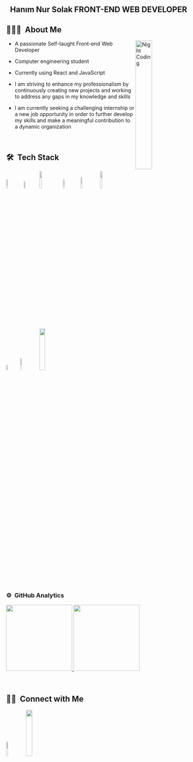 <h2 align="center">Hanım Nur Solak FRONT-END WEB DEVELOPER</h2>

## 👨🏻‍💻 &nbsp;About Me
<img alt="Night Coding" src="https://user-images.githubusercontent.com/88718358/235471463-aaf33848-f2ff-4310-9d5f-401ae2278ff6.png" align="right" width=30%/>

- A passionate Self-taught Front-end Web Developer

- Computer engineering student 

- Currently using React and JavaScript

- I am striving to enhance my professionalism by continuously creating new projects and working to address any gaps in my knowledge and skills

- I am currently seeking a challenging internship or a new job opportunity in order to further develop my skills and make a meaningful contribution to a dynamic organization

<br>

## 🛠 &nbsp;Tech Stack
<img src="https://img.shields.io/badge/-HTML-05122A?style=flat&logo=HTML5" width=8%/>&nbsp;
<img src="https://img.shields.io/badge/-CSS-05122A?style=flat&logo=CSS3&logoColor=1572B6" width=7%/>&nbsp;
<img src="https://img.shields.io/badge/-JavaScript-05122A?style=flat&logo=javascript" width=11%/>&nbsp;
<img src="https://img.shields.io/badge/-React-05122A?style=flat&logo=react" width=8%/>&nbsp;
<img src="https://img.shields.io/badge/-Node.js-05122A?style=flat&logo=node.js" width=9%/>&nbsp;
<img src="https://img.shields.io/badge/-Bootstrap-05122A?style=flat&logo=bootstrap&logoColor=563D7C" width=11%/>\
<img src="https://img.shields.io/badge/-Git-05122A?style=flat&logo=git" width=6%/>&nbsp;
<img src="https://img.shields.io/badge/-GitHub-05122A?style=flat&logo=github" width=9%/>&nbsp;
<img src="https://img.shields.io/badge/-Visual%20Studio%20Code-05122A?style=flat&logo=visual-studio-code&logoColor=007ACC" width=17%/>&nbsp;


<br>

### ⚙️ &nbsp;GitHub Analytics

<p align="">
<a href="https://github.com/nursolak">
  <img height="180em" src="https://github-readme-stats-eight-theta.vercel.app/api?username=nursolak&show_icons=true&theme=algolia&include_all_commits=true&count_private=true"/>
  <img height="180em" src="https://github-readme-stats-eight-theta.vercel.app/api/top-langs/?username=nursolak&layout=compact&langs_count=8&theme=algolia"/>
</a>
</p>

<br>

## 🤝🏻 &nbsp;Connect with Me

<a href="https://www.linkedin.com/in/nursolak/"><img src="https://img.shields.io/badge/-Nur%20Solak-0077B5?style=flat&logo=Linkedin&logoColor=white" width=10%/></a>
<a href="mailto:nursolak17@gmail.com"><img src="https://img.shields.io/badge/-nursolak17@gmail.com-D14836?style=flat&logo=Gmail&logoColor=white" width=18%/></a>

